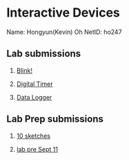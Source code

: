 # Interactive Devices
Name: Hongyun(Kevin) Oh
NetID: ho247

## Lab submissions
1. [ Blink!](https://github.com/contactkoh/IDD-Fa18-Lab1)

2. [ Digital Timer ](https://github.com/contactkoh/IDD-Fa18-Lab2)

3. [ Data Logger ](https://github.com/contactkoh/IDD-Fa18-Lab3)

## Lab Prep submissions
1. [ 10 sketches ](https://github.com/contactkoh/lab-prep1/blob/master/README.md) 

2. [ lab pre Sept 11 ](https://github.com/contactkoh/lab-prep3/blob/master/README.md) 

